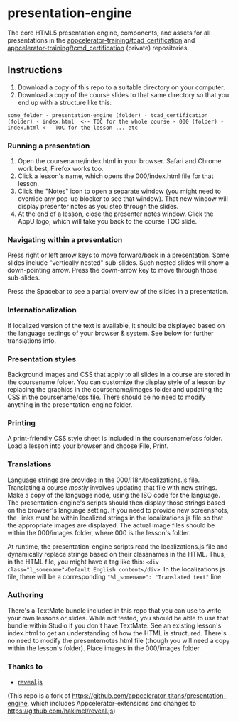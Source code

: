 # presentation-engine 

The core HTML5 presentation engine, components, and assets for all presentations in the [appcelerator-training/tcad_certification](https://github.com/appcelerator-training/tcad_certification) and [appcelerator-training/tcmd_certification](https://github.com/appcelerator-training/tcmd_certification) (private) repositories.

## Instructions

1. Download a copy of this repo to a suitable directory on your computer.
2. Download a copy of the course slides to that same directory so that you end up with a structure like this:

`
    some_folder
       - presentation-engine (folder)
       - tcad_certification (folder)
          - index.html  <-- TOC for the whole course
          - 000 (folder)
             - index.html <-- TOC for the lesson
    ... etc
`

### Running a presentation

1. Open the coursename/index.html in your browser. Safari and Chrome work best, Firefox works too.
2. Click a lesson's name, which opens the 000/index.html file for that lesson.
3. Click the "Notes" icon to open a separate window (you might need to override any pop-up blocker to see that window). That new window will display presenter notes as you step through the slides.
4. At the end of a lesson, close the presenter notes window. Click the AppU logo, which will take you back to the course TOC slide.

### Navigating within a presentation

Press right or left arrow keys to move forward/back in a presentation. Some slides include "vertically nested" sub-slides. Such nested slides will show a down-pointing arrow. Press the down-arrow key to move through those sub-slides.

Press the Spacebar to see a partial overview of the slides in a presentation.

### Internationalization

If localized version of the text is available, it should be displayed based on the language settings of your browser & system. See below for further translations info.

### Presentation styles

Background images and CSS that apply to all slides in a course are stored in the coursename folder. You can customize the display style of a lesson by replacing the graphics in the coursename/images folder and updating the CSS in the coursename/css file. There should be no need to modify anything in the presentation-engine folder.

### Printing

A print-friendly CSS style sheet is included in the coursename/css folder. Load a lesson into your browser and choose File, Print.

### Translations

Language strings are provides in the 000/i18n/localizations.js file. Translating a course *mostly* involves updating that file with new strings. Make a copy of the language node, using the ISO code for the language. The presentation-engine's scripts should then display those strings based on the browser's language setting. If you need to provide new screenshots, the <img> links must be within localized strings in the localizations.js file so that the appropriate images are displayed. The actual image files should be within the 000/images folder, where 000 is the lesson's folder.

At runtime, the presentation-engine scripts read the localizations.js file and dynamically replace strings based on their classnames in the HTML. Thus, in the HTML file, you might have a tag like this: `<div class="l_somename">Default English content</div>`. In the localizations.js file, there will be a corresponding `"%l_somename": "Translated text"` line. 

### Authoring

There's a TextMate bundle included in this repo that you can use to write your own lessons or slides. While not tested, you should be able to use that bundle within Studio if you don't have TextMate. See an existing lesson's index.html to get an understanding of how the HTML is structured. There's no need to modify the presenternotes.html file (though you will need a copy within the lesson's folder). Place images in the 000/images folder. 

### Thanks to

* [reveal.js](https://github.com/hakimel/reveal.js)

(This repo is a fork of https://github.com/appcelerator-titans/presentation-engine, which includes Appcelerator-extensions and changes to https://github.com/hakimel/reveal.js)
